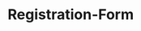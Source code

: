 # Registration-Form
<a href="https://www.freecodecamp.org/learn/2022/responsive-web-design/learn-html-forms-by-building-a-registration-form" Learn HTML Forms by Building a Registration Form>
